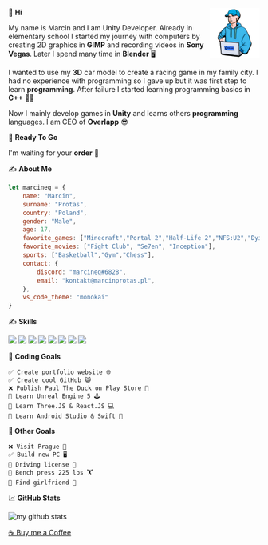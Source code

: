 <img align="right" src="https://raw.githubusercontent.com/MarcineQFiverrHosting/portfolio-school-internship/main/img/avatar_t2.png" width="100px"></img>

👋 **Hi**

My name is Marcin and I am Unity Developer. Already in elementary school I started my journey with computers by creating 2D graphics in **GIMP** and recording videos in **Sony Vegas**. Later I spend many time in **Blender** 🖥️

I wanted to use my **3D** car model to create a racing game in my family city. I had no experience with programming so I gave up but it was first step to learn **programming**. After failure I started learning programming basics in **C++** 👨‍💻 

Now I mainly develop games in **Unity** and learns others **programming** languages. I am CEO of **Overlapp** 😎

💼 **Ready To Go**

I'm waiting for your **order** 🏫

✍️ **About Me**

```javascript
let marcineq = {
    name: "Marcin",
    surname: "Protas",
    country: "Poland",
    gender: "Male",
    age: 17,
    favorite_games: ["Minecraft","Portal 2","Half-Life 2","NFS:U2","Dying Light","Witcher 3","We Were Here"],
    favorite_movies: ["Fight Club", "Se7en", "Inception"],
    sports: ["Basketball","Gym","Chess"],
    contact: {
        discord: "marcineq#6828",
        email: "kontakt@marcinprotas.pl",
    },
    vs_code_theme: "monokai"
}
```

✍️ **Skills**

<p>
<img src="https://img.shields.io/badge/Sharp-141414?style=flat&logo=c#">
<img src="https://img.shields.io/badge/Unity-141414?style=flat&logo=unity">
<img src="https://img.shields.io/badge/Blender-141414?style=flat&logo=blender">
<img src="https://img.shields.io/badge/Photoshop-141414?style=flat&logo=adobe">
<img src="https://img.shields.io/badge/Python-141414?style=flat&logo=python">
<img src="https://img.shields.io/badge/HTML-141414?style=flat&logo=html5">
<img src="https://img.shields.io/badge/CSS-141414?style=flat&logo=css3">
<img src="https://img.shields.io/badge/JavaScript-141414?style=flat&logo=javascript">
</p>
    
🎯 **Coding Goals**

```text
✅ Create portfolio website 🌐
✅ Create cool GitHub 😺
❌ Publish Paul The Duck on Play Store 🦆
🔲 Learn Unreal Engine 5 🕹️
🔲 Learn Three.JS & React.JS 💻
🔲 Learn Android Studio & Swift 📱
```

 **🎯 Other Goals**
 
 ```text
❌ Visit Prague 🏰
✅ Build new PC 🖥️
🔲 Driving license 🚗
🔲 Bench press 225 lbs 🏋
🔲 Find girlfriend 💖
```

📈 **GitHub Stats**

<img style src="https://github-readme-stats.vercel.app/api/?username=marcineqr&show_icons=true&theme=github_dark" alt="my github stats" /></div>

<a href="https://www.buymeacoffee.com/marcineqr">☕ Buy me a Coffee</a>

